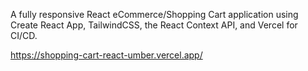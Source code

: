 A fully responsive React eCommerce/Shopping Cart application using
Create React App, TailwindCSS, the React Context API, and Vercel for
CI/CD.

https://shopping-cart-react-umber.vercel.app/
